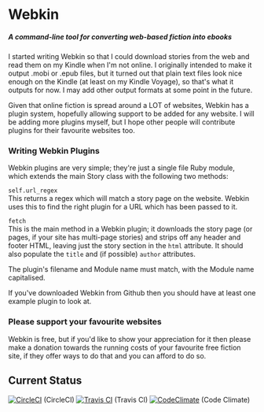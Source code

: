 # Webkin

##### A command-line tool for converting web-based fiction into ebooks

I started writing Webkin so that I could download stories from the web and read
them on my Kindle when I'm not online. I originally intended to make it output
.mobi or .epub files, but it turned out that plain text files look nice enough
on the Kindle (at least on my Kindle Voyage), so that's what it outputs for
now. I may add other output formats at some point in the future.

Given that online fiction is spread around a LOT of websites, Webkin has a
plugin system, hopefully allowing support to be added for any website. I will
be adding more plugins myself, but I hope other people will contribute plugins
for their favourite websites too.


### Writing Webkin Plugins

Webkin plugins are very simple; they're just a single file Ruby module, which
extends the main Story class with the following two methods:

`self.url_regex`  
  This returns a regex which will match a story page on the website. Webkin
  uses this to find the right plugin for a URL which has been passed to it.

`fetch`  
  This is the main method in a Webkin plugin; it downloads the story page
  (or pages, if your site has multi-page stories) and strips off any header
  and footer HTML, leaving just the story section in the `html` attribute.
  It should also populate the `title` and (if possible) `author` attributes.

The plugin's filename and Module name must match, with the Module name
capitalised.

If you've downloaded Webkin from Github then you should have at least one
example plugin to look at.


### Please support your favourite websites

Webkin is free, but if you'd like to show your appreciation for it then please
make a donation towards the running costs of your favourite free fiction site,
if they offer ways to do that and you can afford to do so.


## Current Status

[![CircleCI](https://circleci.com/gh/denny/Webkin.svg?style=svg)](https://circleci.com/gh/denny/Webkin) (CircleCI)  [![Travis CI](https://travis-ci.org/denny/Webkin.svg?branch=master)](https://travis-ci.org/denny/Webkin) (Travis CI)  [![CodeClimate](https://api.codeclimate.com/v1/badges/7bc3b576f0265db7b8f8/maintainability)](https://codeclimate.com/github/denny/Webkin/maintainability) (Code Climate)
